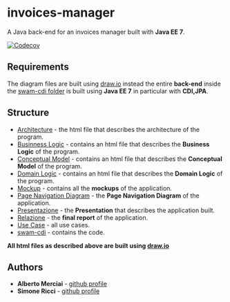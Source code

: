 # invoices-manager
A Java back-end for an invoices manager built with **Java EE 7**.

[![Codecov](https://img.shields.io/badge/coverage-82.89-green.svg)]()


## Requirements
The diagram files are built using [draw.io](https://www.draw.io/) instead the entire **back-end** inside the [swam-cdi folder](https://github.com/sdrabb/invoices-manager/tree/master/swam-cdi) is built using **Java EE 7** in particular with **CDI,JPA**.

## Structure
* [Architecture](https://github.com/sdrabb/invoices-manager/tree/master/Architecture) - the html file that describes the architecture of the program.
* [Businness Logic](https://github.com/sdrabb/invoices-manager/tree/master/Business%20Logic) - contains an html file that describes the **Business Logic** of the program.
* [Conceptual Model](https://github.com/sdrabb/invoices-manager/tree/master/Conceptual%20Model) - contains an html file that describes the **Conceptual Model** of the program.
* [Domain Logic](https://github.com/sdrabb/invoices-manager/tree/master/Domain%20Logic) - contains an html file that describes the **Domain Logic** of the program.
* [Mockup](https://github.com/sdrabb/invoices-manager/tree/master/Mockup) - contains all the **mockups** of the application.
* [Page Navigation Diagram](https://github.com/sdrabb/invoices-manager/tree/master/Page%20Navigation%20Diagram) - the **Page Navigation Diagram** of the application.
* [Presentazione](https://github.com/sdrabb/invoices-manager/tree/master/Presentazione) - the **Presentation** that describes the application built.
* [Relazione](https://github.com/sdrabb/invoices-manager/tree/master/Relazione) - the **final report** of the application.
* [Use Case](https://github.com/sdrabb/invoices-manager/tree/master/Use%20Case) - all use cases.
* [swam-cdi](https://github.com/sdrabb/invoices-manager/tree/master/swam-cdi) - contains the code.

**All html files as described above are built using [draw.io](https://www.draw.io/)**

## Authors

* **Alberto Merciai** - [github profile](https://github.com/sdrabb)
* **Simone Ricci** -  [github profile]()
